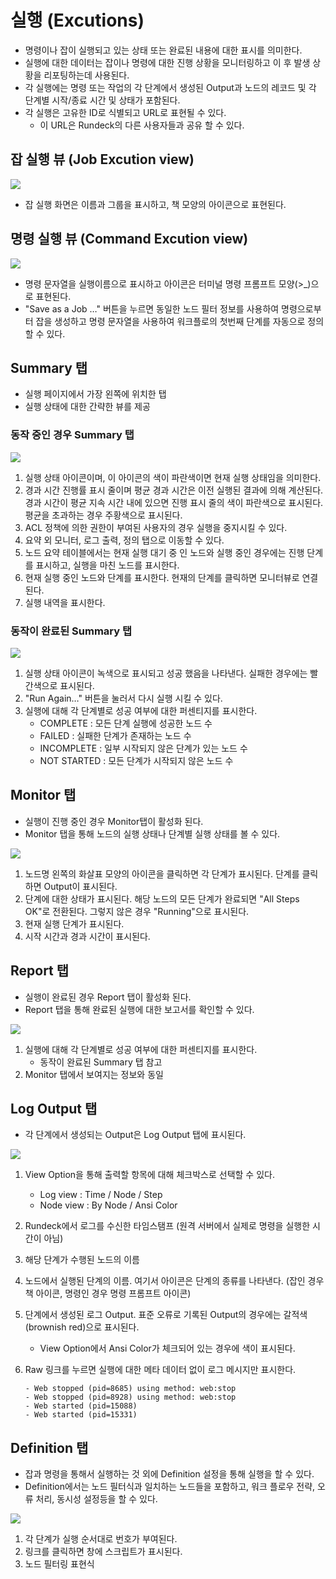 # 실행 (Excutions)

* 명령이나 잡이 실행되고 있는 상태 또는 완료된 내용에 대한 표시를 의미한다.
* 실행에 대한 데이터는 잡이나 명령에 대한 진행 상황을 모니터링하고 이 후 발생 상황을 리포팅하는데 사용된다.
* 각 실행에는 명령 또는 작업의 각 단계에서 생성된 Output과 노드의 레코드 및 각 단계별 시작/종료 시간 및 상태가 포함된다.
* 각 실행은 고유한 ID로 식별되고 URL로 표현될 수 있다.
  * 이 URL은 Rundeck의 다른 사용자들과 공유 할 수 있다.



## 잡 실행 뷰 (Job Excution view)

![](images/excution_job.png)

* 잡 실행 화면은 이름과 그룹을 표시하고, 책 모양의 아이콘으로 표현된다.



## 명령 실행 뷰 (Command Excution view)

![](images/excution_command.png)

* 명령 문자열을 실행이름으로 표시하고 아이콘은 터미널 명령 프롬프트 모양(>_)으로 표현된다.
* "Save as a Job …" 버튼을 누르면 동일한 노드 필터 정보를 사용하여 명령으로부터 잡을 생성하고 명령 문자열을 사용하여 워크플로의 첫번째 단계를 자동으로 정의할 수 있다.



## Summary 탭

* 실행 페이지에서 가장 왼쪽에 위치한 탭
* 실행 상태에 대한 간략한 뷰를 제공



### 동작 중인 경우 Summary 탭

![](images/excution_state.png)

1. 실행 상태 아이콘이며, 이 아이콘의 색이 파란색이면 현재 실행 상태임을 의미한다.
2. 경과 시간 진행률 표시 줄이며 평균 경과 시간은 이전 실행된 결과에 의해 계산된다. 경과 시간이 평균 지속 시간 내에 있으면 진행 표시 줄의 색이 파란색으로 표시된다. 평균을 초과하는 경우 주황색으로 표시된다.
3. ACL 정책에 의한 권한이 부여된 사용자의 경우 실행을 중지시킬 수 있다.
4. 요약 외 모니터, 로그 출력, 정의 탭으로 이동할 수 있다.
5. 노드 요약 테이블에서는 현재 실행 대기 중 인 노드와 실행 중인 경우에는 진행 단계를 표시하고, 실행을 마친 노드를 표시한다.
6. 현재 실행 중인 노드와 단계를 표시한다. 현재의 단계를 클릭하면 모니터뷰로 연결된다.
7. 실행 내역을 표시한다.



### 동작이 완료된 Summary 탭

![](images/excution_summary_complete.png)

1. 실행 상태 아이콘이 녹색으로 표시되고 성공 했음을 나타낸다. 실패한 경우에는 빨간색으로 표시된다.
2. "Run Again…" 버튼을 눌러서 다시 실행 시킬 수 있다.
3. 실행에 대해 각 단계별로 성공 여부에 대한 퍼센티지를 표시한다.
   * COMPLETE : 모든 단계 실행에 성공한 노드 수
   * FAILED : 실패한 단계가 존재하는 노드 수
   * INCOMPLETE : 일부 시작되지 않은 단계가 있는 노드 수
   * NOT STARTED : 모든 단계가 시작되지 않은 노드 수



## Monitor 탭

* 실행이 진행 중인 경우 Monitor탭이 활성화 된다.
* Monitor 탭을 통해 노드의 실행 상태나 단계별 실행 상태를 볼 수 있다.

![](images/excution_monitor.png)

1. 노드명 왼쪽의 화살표 모양의 아이콘을 클릭하면 각 단계가 표시된다. 단계를 클릭하면 Output이 표시된다.
2. 단계에 대한 상태가 표시된다. 해당 노드의 모든 단계가 완료되면 "All Steps OK"로 전환된다. 그렇지 않은 경우 "Running"으로 표시된다.
3. 현재 실행 단계가 표시된다.
4. 시작 시간과 경과 시간이 표시된다.



## Report 탭

* 실행이 완료된 경우 Report 탭이 활성화 된다.
* Report 탭을 통해 완료된 실행에 대한 보고서를 확인할 수 있다.

![](images/excution_report.png)

1. 실행에 대해 각 단계별로 성공 여부에 대한 퍼센티지를 표시한다.
   * 동작이 완료된 Summary 탭 참고
2. Monitor 탭에서 보여지는 정보와 동일



## Log Output 탭

* 각 단계에서 생성되는 Output은 Log Output 탭에 표시된다.

![](images/excution_logoutput.png)

1. View Option을 통해 출력할 항목에 대해 체크박스로 선택할 수 있다.

   * Log view : Time / Node / Step
   * Node view : By Node / Ansi Color

2. Rundeck에서 로그를 수신한 타임스탬프 (원격 서버에서 실제로 명령을 실행한 시간이 아님)

3. 해당 단계가 수행된 노드의 이름

4. 노드에서 실행된 단계의 이름. 여기서 아이콘은 단계의 종류를 나타낸다. (잡인 경우 책 아이콘, 명령인 경우 명령 프롬프트 아이콘)

5. 단계에서 생성된 로그 Output. 표준 오류로 기록된 Output의 경우에는 갈적색(brownish red)으로 표시된다.

   * View Option에서 Ansi Color가 체크되어 있는 경우에 색이 표시된다.

6. Raw 링크를 누르면 실행에 대한 메타 데이터 없이 로그 메시지만 표시한다.

   ```
   - Web stopped (pid=8685) using method: web:stop
   - Web stopped (pid=8928) using method: web:stop
   - Web started (pid=15088)
   - Web started (pid=15331)
   ```



## Definition 탭

* 잡과 명령을 통해서 실행하는 것 외에 Definition 설정을 통해 실행을 할 수 있다.
* Definition에서는 노드 필터식과 일치하는 노드들을 포함하고, 워크 플로우 전략, 오류 처리, 동시성 설정등을 할 수 있다.

![](images/excution_definition.png)

1. 각 단계가 실행 순서대로 번호가 부여된다.
2. 링크를 클릭하면 창에 스크립트가 표시된다.
3. 노드 필터링 표현식



